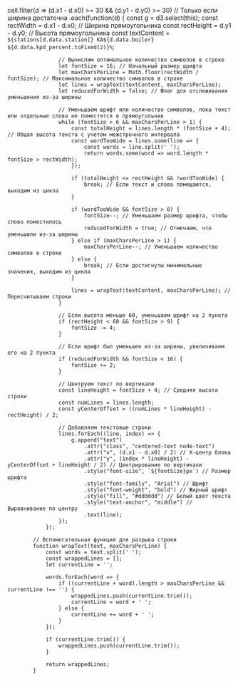 cell.filter(d => (d.x1 - d.x0) >= 30 && (d.y1 - d.y0) >= 30) // Только если ширина достаточна
                .each(function(d) {
                    const g = d3.select(this);
                    const rectWidth = d.x1 - d.x0; // Ширина прямоугольника
                    const rectHeight = d.y1 - d.y0; // Высота прямоугольника
                    const textContent = `${stations[d.data.station]} КА${d.data.boiler} ${d.data.kpd_percent.toFixed(2)}%`;

                    // Вычислим оптимальное количество символов в строке
                    let fontSize = 16; // Начальный размер шрифта
                    let maxCharsPerLine = Math.floor(rectWidth / fontSize); // Максимальное количество символов в строке
                    let lines = wrapText(textContent, maxCharsPerLine);
                    let reducedForWidth = false; // Флаг для отслеживания уменьшения из-за ширины

                    // Уменьшаем шрифт или количество символов, пока текст или отдельные слова не поместятся в прямоугольник
                    while (fontSize > 6 && maxCharsPerLine > 1) {
                        const totalHeight = lines.length * (fontSize + 4); // Общая высота текста с учетом межстрочного интервала
                        const wordTooWide = lines.some(line => {
                            const words = line.split(' ');
                            return words.some(word => word.length * fontSize > rectWidth);
                        });

                        if (totalHeight <= rectHeight && !wordTooWide) {
                            break; // Если текст и слова помещаются, выходим из цикла
                        }

                        if (wordTooWide && fontSize > 6) {
                            fontSize--; // Уменьшаем размер шрифта, чтобы слово поместилось
                            reducedForWidth = true; // Отмечаем, что уменьшили из-за ширины
                        } else if (maxCharsPerLine > 1) {
                            maxCharsPerLine--; // Уменьшаем количество символов в строке
                        } else {
                            break; // Если достигнуты минимальные значения, выходим из цикла
                        }

                        lines = wrapText(textContent, maxCharsPerLine); // Пересчитываем строки
                    }

                    // Если высота меньше 60, уменьшаем шрифт на 2 пункта
                    if (rectHeight < 60 && fontSize > 9) {
                        fontSize -= 4;
                    }

                    // Если шрифт был уменьшен из-за ширины, увеличиваем его на 2 пункта
                    if (reducedForWidth && fontSize < 16) {
                        fontSize += 2;
                    }

                    // Центруем текст по вертикали
                    const lineHeight = fontSize + 4; // Средняя высота строки
                    const numLines = lines.length;
                    const yCenterOffset = ((numLines * lineHeight) - rectHeight) / 2;

                    // Добавляем текстовые строки
                    lines.forEach((line, index) => {
                        g.append("text")
                            .attr("class", "centered-text node-text")
                            .attr("x", (d.x1 - d.x0) / 2) // Х-центр блока
                            .attr("y", (index * lineHeight) - yCenterOffset + lineHeight / 2) // Центрирование по вертикали
                            .style("font-size", `${fontSize}px`) // Размер шрифта
                            .style("font-family", "Arial") // Шрифт
                            .style("font-weight", "bold") // Жирный шрифт
                            .style("fill", "#dddddd") // Белый цвет текста
                            .style("text-anchor", "middle") // Выравнивание по центру
                            .text(line);
                    });
                });

            // Вспомогательная функция для разрыва строки
            function wrapText(text, maxCharsPerLine) {
                const words = text.split(' ');
                const wrappedLines = [];
                let currentLine = '';

                words.forEach(word => {
                    if ((currentLine + word).length > maxCharsPerLine && currentLine !== '') {
                        wrappedLines.push(currentLine.trim());
                        currentLine = word + ' ';
                    } else {
                        currentLine += word + ' ';
                    }
                });

                if (currentLine.trim()) {
                    wrappedLines.push(currentLine.trim());
                }

                return wrappedLines;
            }
